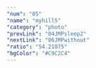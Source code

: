 ```yaml
---
"num": "05"
"name": "myhill5"
"category": "photo"
"prevLink": "04JMPsleep2"
"nextLink": "06JMPwithout"
"ratio": "54.21875"
"bgColor": "#C9C2C4"
---
```

